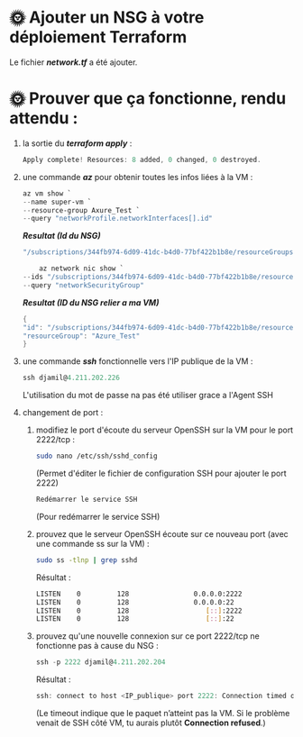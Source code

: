 # 🌞 Ajouter un NSG à votre déploiement Terraform
Le fichier **_network.tf_** a été ajouter.

# 🌞 Prouver que ça fonctionne, rendu attendu :
1) la sortie du **_terraform apply_** :
    ```powershell
    Apply complete! Resources: 8 added, 0 changed, 0 destroyed.
    ```
2) une commande **_az_** pour obtenir toutes les infos liées à la VM :

    ```powershell
    az vm show `
    --name super-vm `
    --resource-group Axure_Test `
    --query "networkProfile.networkInterfaces[].id"
    ```  

    **_Resultat (Id du NSG)_**

    ```powershell
    "/subscriptions/344fb974-6d09-41dc-b4d0-77bf422b1b8e/resourceGroups/Azure_Test/providers/Microsoft.Network/networkInterfaces/vm-nic"
    ```
    ```powershell
        az network nic show `
    --ids "/subscriptions/344fb974-6d09-41dc-b4d0-77bf422b1b8e/resourceGroups/Azure_Test/providers/Microsoft.Network/networkInterfaces/vm-nic" `
    --query "networkSecurityGroup"
    ```

    **_Resultat (ID du NSG relier a ma VM)_**

    ```powershell
    {
    "id": "/subscriptions/344fb974-6d09-41dc-b4d0-77bf422b1b8e/resourceGroups/Azure_Test/providers/Microsoft.Network/networkSecurityGroups/vm-nsg",
    "resourceGroup": "Azure_Test"
    }
    ```

<!-- **_Explication du code_** -->

<!-- **--resource-group Azure_Test** → nom du Resource Group  
**--name super-vm** → nom de ta VM  
**--show-details** → inclut IP publique, disques, OS, etc.  
**--query** → filtre les infos pour afficher uniquement :  
*Nom de la VM (VMName)*  
*Localisation (Location)*  
*Taille de la VM (Size)*  
*Type de disque OS (OS)*  
*IP publique (PublicIP)*  
*NIC(s) (NICs)*  
*NSG attaché à la première NIC (NSG)*  
**-o json** → format JSON lisible -->

3) une commande **_ssh_** fonctionnelle vers l'IP publique de la VM :
    ```powershell
    ssh djamil@4.211.202.226
    ```
    L'utilisation du mot de passe na pas été utiliser grace a l'Agent SSH

4) changement de port :

     1. modifiez le port d'écoute du serveur OpenSSH sur la VM pour le port 2222/tcp :

         ```bash
        sudo nano /etc/ssh/sshd_config
        ```
        (Permet d'éditer le fichier de configuration SSH pour ajouter le port 2222)

        ```bash
        Redémarrer le service SSH
        ```
        (Pour redémarrer le service SSH)
    2. prouvez que le serveur OpenSSH écoute sur ce nouveau port (avec une commande ss sur la VM) :

        ```bash
        sudo ss -tlnp | grep sshd
        ```
        Résultat :
        ```bash
        LISTEN    0         128                0.0.0.0:2222             0.0.0.0:*        users:(("sshd",pid=2056,fd=3))         
        LISTEN    0         128                0.0.0.0:22               0.0.0.0:*        users:(("sshd",pid=2056,fd=5))         
        LISTEN    0         128                   [::]:2222                [::]:*        users:(("sshd",pid=2056,fd=4))         
        LISTEN    0         128                   [::]:22                  [::]:*        users:(("sshd",pid=2056,fd=6))
        ```
    3. prouvez qu'une nouvelle connexion sur ce port 2222/tcp ne fonctionne pas à cause du NSG :
        ```powershell
        ssh -p 2222 djamil@4.211.202.204
        ```
        Résultat :
        ```powershell
        ssh: connect to host <IP_publique> port 2222: Connection timed out
        ```
        (Le timeout indique que le paquet n’atteint pas la VM. Si le problème venait de SSH côté VM, tu aurais plutôt **Connection refused**.)